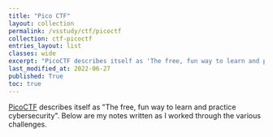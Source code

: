```yaml
---
title: "Pico CTF"
layout: collection
permalink: /vsstudy/ctf/picoctf
collection: ctf-picoctf
entries_layout: list
classes: wide
excerpt: "PicoCTF describes itself as 'The free, fun way to learn and practice cybersecurity'.  Below are my notes written as I worked through the various challenges."
last_modified_at: 2022-06-27
published: True
toc: true
---
```


[PicoCTF](https://picoctf.org/) describes itself as "The free, fun way to learn and practice cybersecurity".  Below are my notes written as I worked through the various challenges. 

